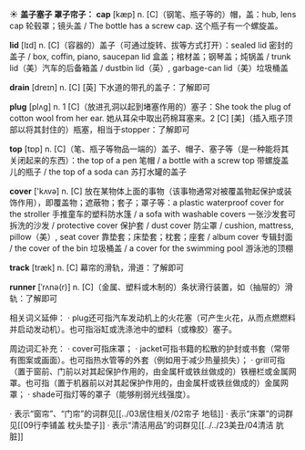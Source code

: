 ☀ <span class="category">**盖子塞子 罩子帘子：**</span>
<span class="vocabulary">**cap**</span> [kæp] 
<span class="definition">n. [C]（钢笔、瓶子等的）帽，盖：</span>hub, lens cap 轮毂罩；镜头盖 / The bottle has a screw cap. 这个瓶子有一个螺旋盖。

<span class="vocabulary">**lid**</span> [lɪd] 
<span class="definition">n. [C]（容器的）盖子（可通过旋转、拔等方式打开）：</span>sealed lid 密封的盖子 / box, coffin, piano, saucepan lid 盒盖；棺材盖；钢琴盖；炖锅盖 / trunk lid（美）汽车的后备箱盖 / dustbin lid（英）, garbage-can lid（美）垃圾桶盖
         
<span class="vocabulary">**drain**</span> [dreɪn]
<span class="definition">n. [C] [英] 下水道的带孔的盖子：</span>了解即可

<span class="vocabulary">**plug**</span> [plʌɡ] 
<span class="definition">n. 1 [C]（放进孔洞以起到堵塞作用的）塞子：</span>She took the plug of cotton wool from her ear. 她从耳朵中取出药棉耳塞来。<span class="definition">2 [C] [美]（插入瓶子顶部以将其封住的）瓶塞，相当于stopper：</span>了解即可

<span class="vocabulary">**top**</span> [tɒp] 
<span class="definition">n. [C]（笔、瓶子等物品一端的）盖子、帽子、塞子等（是一种能将其关闭起来的东西）：</span>the top of a pen 笔帽 / a bottle with a screw top 带螺旋盖儿的瓶子 / the top of a soda can 苏打水罐的盖子

<span class="vocabulary">**cover**</span> ['kʌvə] 
<span class="definition">n. [C] 放在某物体上面的事物（该事物通常对被覆盖物起保护或装饰作用），即覆盖物；遮蔽物；套子；罩子等：</span>a plastic waterproof cover for the stroller 手推童车的塑料防水篷 / a sofa with washable covers 一张沙发套可拆洗的沙发 / protective cover 保护套 / dust cover 防尘罩 / cushion, mattress, pillow（美）, seat cover 靠垫套；床垫套；枕套；座套 / album cover 专辑封面 / the cover of the bin 垃圾桶盖 / a cover for the swimming pool 游泳池的顶棚

<span class="vocabulary">**track**</span> [træk] 
<span class="definition">n. [C] 幕帘的滑轨，滑道：</span>了解即可
           
<span class="vocabulary">**runner**</span> [ˈrʌnə(r)]
<span class="definition">n. [C]（金属、塑料或木制的）条状滑行装置，如（抽屉的）滑轨：</span>了解即可

相关词义延伸：
· plug还可指汽车发动机上的火花塞（可产生火花，从而点燃燃料并启动发动机）。也可指浴缸或洗涤池中的塑料（或橡胶）塞子。

周边词汇补充：
· cover可指床罩；
· jacket可指书籍的松散的护封或书套（常带有图案或画面）。也可指热水管等的外套（例如用于减少热量损失）；
· grill可指（置于窗前、门前以对其起保护作用的，由金属杆或铁丝做成的）铁栅栏或金属网罩。也可指（置于机器前以对其起保护作用的，由金属杆或铁丝做成的）金属网罩；
· shade可指灯等的罩子（能够削弱光线强度）。

· 表示“窗帘”、“门帘”的词群见[[../03居住相关/02帘子 地毯]]
· 表示“床罩”的词群见[[09行李铺盖 枕头垫子]]
· 表示“清洁用品”的词群见[[../../23美丑/04清洁 肮脏]]
